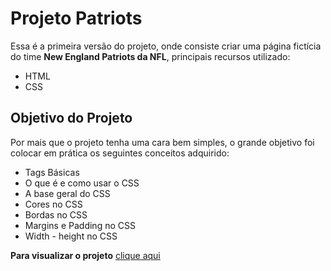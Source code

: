 <h1>Projeto Patriots </h1>

<p>Essa é a primeira versão do projeto, onde consiste criar uma página fictícia do time <strong>New England Patriots da NFL</strong>, principais recursos utilizado: </p>

<ul>
 <li>HTML</li>
 <li>CSS</li>
</ul>

<h2>Objetivo do Projeto </h2>

<p>Por mais que o projeto tenha uma cara bem simples, o grande objetivo foi colocar em prática os seguintes conceitos adquirido:</p>

<ul>
  <li>Tags Básicas </li>
  <li>O que é e como usar o CSS </li>
  <li>A base geral do CSS</li>
  <li>Cores no CSS</li>
  <li>Bordas no CSS</li>
  <li>Margins e Padding no CSS</li>
  <li>Width - height no CSS</li>
</ul>

<p> <strong>Para visualizar o projeto</strong> <a href="https://williama-hub.github.io/New_England_Patriots_V1.0/New%20England%20Patriots%20V1.0/index.html">clique aqui</p>
